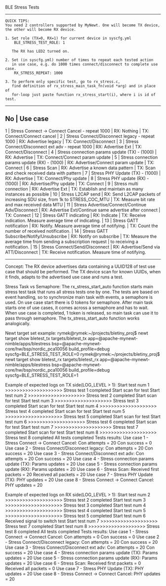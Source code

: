 BLE Stress Tests

******************************************************************************
    QUICK TIPS:
    You need 2 controllers supported by MyNewt. One will become TX device,
    the other will become RX device.

    1. Set role (TX=0, RX=1) for current device in syscfg.yml
        BLE_STRESS_TEST_ROLE: 1

       The RX has LED2 turned on.

    2. Set (in syscfg.yml) number of times to repeat each tested action
       in use case, e.g. do 1000 times connect/disconnect to complete use case.
        RX_STRESS_REPEAT: 1000

    3. To perform only specific test, go to rx_stress.c,
       find definition of rx_stress_main_task_fn(void *arg) and in place of
       for-loop just paste function rx_stress_start(i), where i is id of test.

******************************************************************************

No | Use case
-----------------------------------------------------------------------------
 1 | Stress Connect -> Connect Cancel - repeat 1000
   | RX: Nothing
   | TX: Connect/Connect cancel
   |
 2 | Stress Connect/Disconnect legacy - repeat 1000
   | RX: Advertise legacy
   | TX: Connect/Disconnect
   |
 3 | Stress Connect/Disconnect ext adv - repeat 1000
   | RX: Advertise Ext
   | TX: Connect/Disconnect
   |
 4 | Stress connection params update (TX) - (1000)
   | RX: Advertise
   | TX: Connect/Connect param update
   |
 5 | Stress connection params update (RX) - (1000)
   | RX: Advertise/Connect param update
   | TX: Connect
   |
 6 | Stress Scan
   | RX: Advertise a known data pattern
   | TX: Scan and check received data with pattern
   |
 7 | Stress PHY Update (TX) - (1000)
   | RX: Advertise
   | TX: Connect/Phy update
   |
 8 | Stress PHY update (RX) - (1000)
   | RX: Advertise/Phy update
   | TX: Connect
   |
 9 | Stress multi connection
   | RX: Advertise Ext
   | TX: Establish and maintain as many instances as possible
   |
10 | Stress L2CAP send
   | RX: Send L2CAP packets of increasing SDU size, from 1k to STRESS_COC_MTU
   | TX: Measure bit rate and max received data MTU
   |
11 | Stress Advertise/Connect/Continue Adv/Disconnect
   | RX: Advertise Ext/Continue same advertise after connect
   | TX: Connect
   |
12 | Stress GATT indicating
   | RX: Indicate
   | TX: Receive indication. Measure average time of indicating.
   |
13 | Stress GATT notification
   | RX: Notify. Measure average time of notifying.
   | TX: Count the number of received notification.
   |
14 | Stress GATT Subscribe/Notify/Unsubscribe
   | RX: Notify on subscribe
   | TX: Measure the average time from sending a subscription request
   |     to receiving a notification.
   |
15 | Stress Connect/Send/Disconnect
   | RX: Advertise/Send via ATT/Disconnect
   | TX: Receive notification. Measure time of notifying.

******************************************************************************
   Concept:
   The RX device advertises data containing a UUID128 of test use case that
   should be performed. The TX device scan for known UUIDs, when it finds,
   adapts to the advertised use case and runs a test.

   Stress Task vs Semaphore:
   The rx_stress_start_auto function starts main stress test task that runs
   all stress tests one by one. The tests are based on event handling, so to
   synchronize main task with events, a semaphore is used. On use case start
   there is 0 tokens for semaphore. After main task starts one of use cases,
   it comes across a semaphore and has to wait. When use case is completed,
   1 token is released, so main task can use it to pass through semaphore.
   The tx_stress_start_auto function works analogically.


   Newt target set example:
    rymek@rymek:~/projects/bletiny_proj$ newt target show bletest_tx
    targets/bletest_tx
        app=@apache-mynewt-nimble/apps/blestress
        bsp=@apache-mynewt-core/hw/bsp/nordic_pca10056
        build_profile=debug
        syscfg=BLE_STRESS_TEST_ROLE=0
    rymek@rymek:~/projects/bletiny_proj$ newt target show bletest_rx
     targets/bletest_rx
        app=@apache-mynewt-nimble/apps/blestress
        bsp=@apache-mynewt-core/hw/bsp/nordic_pca10056
        build_profile=debug
        syscfg=BLE_STRESS_TEST_ROLE=1


   Example of expected logs on TX side(LOG_LEVEL > 1):
     Start test num 1
     >>>>>>>>>>>>>>>>>>>> Stress test 1 completed
     Start scan for test
     Start test num 2
     >>>>>>>>>>>>>>>>>>>> Stress test 2 completed
     Start scan for test
     Start test num 3
     >>>>>>>>>>>>>>>>>>>> Stress test 3 completed
     Start scan for test
     Start test num 4
     >>>>>>>>>>>>>>>>>>>> Stress test 4 completed
     Start scan for test
     Start test num 5
     >>>>>>>>>>>>>>>>>>>> Stress test 5 completed
     Start scan for test
     Start test num 6
     >>>>>>>>>>>>>>>>>>>> Stress test 6 completed
     Start scan for test
     Start test num 7
     >>>>>>>>>>>>>>>>>>>> Stress test 7 completed
     Start scan for test
     Start test num 8
     >>>>>>>>>>>>>>>>>>>> Stress test 8 completed
     All tests completed
     Tests results:
     Use case 1 - Stress Connect -> Connect Cancel:
     Con attempts = 20
     Con success = 0
     Use case 2 - Stress Connect/Disconnect legacy:
     Con attempts = 20
     Con success = 20
     Use case 3 - Stress Connect/Disconnect ext adv:
     Con attempts = 20
     Con success = 20
     Use case 4 - Stress connection params update (TX):
     Params updates = 20
     Use case 5 - Stress connection params update (RX):
     Params updates = 20
     Use case 6 - Stress Scan:
     Received first packets = 20
     Received all packets = 20
     Use case 7 - Stress PHY Update (TX):
     PHY updates = 20
     Use case 8 - Stress Connect -> Connect Cancel:
     PHY updates = 20


   Example of expected logs on RX side(LOG_LEVEL > 1):
     Start test num 2
     >>>>>>>>>>>>>>>>>>>> Stress test 2 completed
     Start test num 3
     >>>>>>>>>>>>>>>>>>>> Stress test 3 completed
     Start test num 4
     >>>>>>>>>>>>>>>>>>>> Stress test 4 completed
     Start test num 5
     >>>>>>>>>>>>>>>>>>>> Stress test 5 completed
     Start test num 6
     Received signal to switch test
     Start test num 7
     >>>>>>>>>>>>>>>>>>>> Stress test 7 completed
     Start test num 8
     >>>>>>>>>>>>>>>>>>>> Stress test 8 completed
     All tests completed
     Tests results:
     Use case 1 - Stress Connect -> Connect Cancel:
     Con attempts = 0
     Con success = 0
     Use case 2 - Stress Connect/Disconnect legacy:
     Con attempts = 20
     Con success = 20
     Use case 3 - Stress Connect/Disconnect ext adv:
     Con attempts = 20
     Con success = 20
     Use case 4 - Stress connection params update (TX):
     Params updates = 20
     Use case 5 - Stress connection params update (RX):
     Params updates = 20
     Use case 6 - Stress Scan:
     Received first packets = 0
     Received all packets = 0
     Use case 7 - Stress PHY Update (TX):
     PHY updates = 20
     Use case 8 - Stress Connect -> Connect Cancel:
     PHY updates = 20
